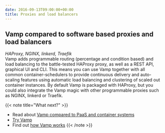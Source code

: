 ```yaml
---
date: 2016-09-13T09:00:00+00:00
title: Proxies and load balancers
---
```


## Vamp compared to software based proxies and load balancers
_HAProxy, NGINX, linkerd, Traefik_   
Vamp adds programmable routing (percentage and condition based) and load balancing to the battle-tested HAProxy proxy, as well as a REST API, graphical UI and CLI.  This means you can use Vamp together with all common container-schedulers to provide continuous delivery and auto-scaling features using automatic load balancing and clustering of scaled out container instances. By default Vamp is packaged with HAProxy, but you could also integrate the Vamp magic with other programmable proxies such as NGINX, linkerd or Traefik.

{{< note title="What next?" >}}
* Read about [Vamp compared to PaaS and container systems](/why-use-vamp/vamp-compared-to/paas-and-container-systems/)
* [Try Vamp](/documentation/installation/hello-world)
* Find out [how Vamp works](/documentation/how-vamp-works/architecture-and-components)
{{< /note >}}

